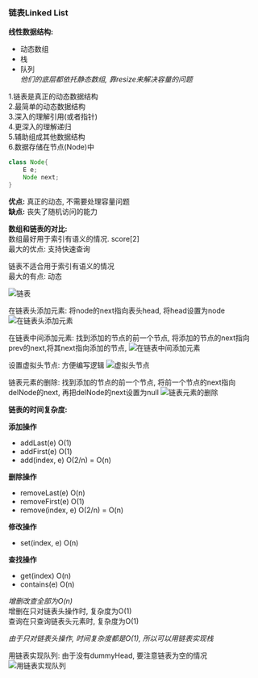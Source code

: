 ### 链表Linked List

**线性数据结构:**  
- 动态数组
- 栈
- 队列  
*他们的底层都依托静态数组, 靠resize来解决容量的问题*  

1.链表是真正的动态数据结构  
2.最简单的动态数据结构  
3.深入的理解引用(或者指针)  
4.更深入的理解递归  
5.辅助组成其他数据结构  
6.数据存储在节点(Node)中  

```java
class Node{
    E e;
    Node next;
}
```

**优点:** 真正的动态, 不需要处理容量问题  
**缺点:** 丧失了随机访问的能力

**数组和链表的对比:**  
数组最好用于索引有语义的情况. score[2]  
最大的优点: 支持快速查询  

链表不适合用于索引有语义的情况  
最大的有点:  动态  

![链表](https://study-note-huang.oss-cn-beijing.aliyuncs.com/img/20211207231924.png)  


在链表头添加元素: 将node的next指向表头head, 将head设置为node
![在链表头添加元素](https://study-note-huang.oss-cn-beijing.aliyuncs.com/img/20211207232438.png)  

在链表中间添加元素: 找到添加的节点的前一个节点, 将添加的节点的next指向prev的next,将其next指向添加的节点, 
![在链表中间添加元素](https://study-note-huang.oss-cn-beijing.aliyuncs.com/img/20211207232736.png)  

设置虚拟头节点: 方便编写逻辑
![虚拟头节点](https://study-note-huang.oss-cn-beijing.aliyuncs.com/img/20211207232932.png)  

链表元素的删除: 找到添加的节点的前一个节点, 将前一个节点的next指向delNode的next, 再把delNode的next设置为null
![链表元素的删除](https://study-note-huang.oss-cn-beijing.aliyuncs.com/img/20211207233225.png)  

**链表的时间复杂度:**  

**添加操作**  
- addLast(e) O(1)  
- addFirst(e) O(1)
- add(index, e) O(2/n)  =  O(n)  

**删除操作**  
- removeLast(e) O(n)  
- removeFirst(e) O(1)
- remove(index, e) O(2/n)  =  O(n)  

**修改操作**  
- set(index, e)  O(n)  

**查找操作**  
- get(index)  O(n)  
- contains(e)  O(n)  

*增删改查全部为O(n)*  
增删在只对链表头操作时, 复杂度为O(1)  
查询在只查询链表头元素时, 复杂度为O(1)  

*由于只对链表头操作, 时间复杂度都是O(1), 所以可以用链表实现栈*

用链表实现队列: 由于没有dummyHead, 要注意链表为空的情况
![用链表实现队列](https://study-note-huang.oss-cn-beijing.aliyuncs.com/img/20211207235325.png)  